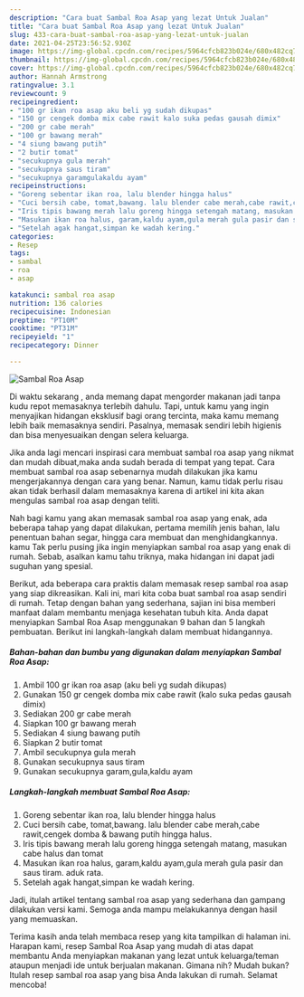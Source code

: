 ```yaml
---
description: "Cara buat Sambal Roa Asap yang lezat Untuk Jualan"
title: "Cara buat Sambal Roa Asap yang lezat Untuk Jualan"
slug: 433-cara-buat-sambal-roa-asap-yang-lezat-untuk-jualan
date: 2021-04-25T23:56:52.930Z
image: https://img-global.cpcdn.com/recipes/5964cfcb823b024e/680x482cq70/sambal-roa-asap-foto-resep-utama.jpg
thumbnail: https://img-global.cpcdn.com/recipes/5964cfcb823b024e/680x482cq70/sambal-roa-asap-foto-resep-utama.jpg
cover: https://img-global.cpcdn.com/recipes/5964cfcb823b024e/680x482cq70/sambal-roa-asap-foto-resep-utama.jpg
author: Hannah Armstrong
ratingvalue: 3.1
reviewcount: 9
recipeingredient:
- "100 gr ikan roa asap aku beli yg sudah dikupas"
- "150 gr cengek domba mix cabe rawit kalo suka pedas gausah dimix"
- "200 gr cabe merah"
- "100 gr bawang merah"
- "4 siung bawang putih"
- "2 butir tomat"
- "secukupnya gula merah"
- "secukupnya saus tiram"
- "secukupnya garamgulakaldu ayam"
recipeinstructions:
- "Goreng sebentar ikan roa, lalu blender hingga halus"
- "Cuci bersih cabe, tomat,bawang. lalu blender cabe merah,cabe rawit,cengek domba &amp; bawang putih hingga halus."
- "Iris tipis bawang merah lalu goreng hingga setengah matang, masukan cabe halus dan tomat"
- "Masukan ikan roa halus, garam,kaldu ayam,gula merah gula pasir dan saus tiram. aduk rata."
- "Setelah agak hangat,simpan ke wadah kering."
categories:
- Resep
tags:
- sambal
- roa
- asap

katakunci: sambal roa asap 
nutrition: 136 calories
recipecuisine: Indonesian
preptime: "PT10M"
cooktime: "PT31M"
recipeyield: "1"
recipecategory: Dinner

---
```



![Sambal Roa Asap](https://img-global.cpcdn.com/recipes/5964cfcb823b024e/680x482cq70/sambal-roa-asap-foto-resep-utama.jpg)

Di waktu  sekarang , anda memang dapat mengorder makanan jadi tanpa kudu repot memasaknya terlebih dahulu. Tapi, untuk kamu yang ingin menyajikan hidangan eksklusif bagi orang tercinta, maka kamu memang lebih baik memasaknya sendiri. Pasalnya, memasak sendiri lebih higienis dan bisa menyesuaikan dengan selera keluarga.

Jika anda lagi mencari inspirasi cara membuat sambal roa asap yang nikmat dan mudah dibuat,maka anda sudah berada di tempat yang tepat. Cara membuat sambal roa asap  sebenarnya mudah dilakukan jika kamu mengerjakannya dengan cara yang benar. Namun, kamu tidak perlu risau akan tidak berhasil dalam memasaknya 
karena di artikel ini kita akan mengulas sambal roa asap dengan teliti.  



Nah bagi kamu yang akan memasak sambal roa asap yang enak, ada beberapa tahap yang dapat dilakukan, pertama memilih jenis bahan, lalu penentuan bahan segar, hingga cara membuat dan menghidangkannya. kamu Tak perlu pusing jika ingin menyiapkan sambal roa asap yang enak di rumah. Sebab, asalkan kamu  tahu triknya, maka hidangan ini dapat jadi suguhan yang spesial.

Berikut, ada beberapa cara praktis  dalam memasak resep sambal roa asap yang siap dikreasikan. Kali ini, mari kita coba buat sambal roa asap sendiri di rumah. Tetap dengan bahan yang sederhana, sajian ini bisa memberi manfaat dalam membantu menjaga kesehatan tubuh kita. Anda dapat menyiapkan Sambal Roa Asap menggunakan 9 bahan dan 5 langkah pembuatan. Berikut ini langkah-langkah dalam membuat hidangannya.

<!--inarticleads1-->

##### Bahan-bahan dan bumbu yang digunakan dalam menyiapkan Sambal Roa Asap:

1. Ambil 100 gr ikan roa asap (aku beli yg sudah dikupas)
1. Gunakan 150 gr cengek domba mix cabe rawit (kalo suka pedas gausah dimix)
1. Sediakan 200 gr cabe merah
1. Siapkan 100 gr bawang merah
1. Sediakan 4 siung bawang putih
1. Siapkan 2 butir tomat
1. Ambil secukupnya gula merah
1. Gunakan secukupnya saus tiram
1. Gunakan secukupnya garam,gula,kaldu ayam




<!--inarticleads2-->

##### Langkah-langkah membuat Sambal Roa Asap:

1. Goreng sebentar ikan roa, lalu blender hingga halus
1. Cuci bersih cabe, tomat,bawang. lalu blender cabe merah,cabe rawit,cengek domba &amp; bawang putih hingga halus.
1. Iris tipis bawang merah lalu goreng hingga setengah matang, masukan cabe halus dan tomat
1. Masukan ikan roa halus, garam,kaldu ayam,gula merah gula pasir dan saus tiram. aduk rata.
1. Setelah agak hangat,simpan ke wadah kering.




Jadi, itulah artikel tentang  sambal roa asap  yang sederhana dan gampang dilakukan versi kami. Semoga anda mampu melakukannya dengan hasil yang memuaskan. 

Terima kasih anda telah membaca resep yang kita tampilkan di halaman ini. Harapan kami, resep  Sambal Roa Asap yang mudah di atas dapat membantu Anda menyiapkan makanan yang lezat untuk keluarga/teman ataupun menjadi ide untuk berjualan makanan. Gimana nih? Mudah bukan? Itulah resep sambal roa asap yang bisa Anda lakukan di rumah. Selamat mencoba!

